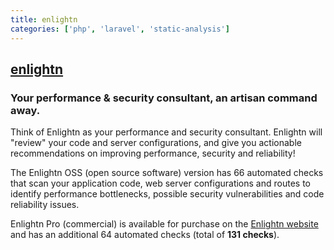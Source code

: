```yaml
---
title: enlightn
categories: ['php', 'laravel', 'static-analysis']
---
```

## [enlightn](https://github.com/enlightn/enlightn)

### Your performance & security consultant, an artisan command away.


Think of Enlightn as your performance and security consultant. Enlightn will "review" your code and server configurations, and give you actionable recommendations on improving performance, security and reliability!

The Enlightn OSS (open source software) version has 66 automated checks that scan your application code, web server configurations and routes to identify performance bottlenecks, possible security vulnerabilities and code reliability issues.

Enlightn Pro (commercial) is available for purchase on the [Enlightn website](https://www.laravel-enlightn.com/) and has an additional 64 automated checks (total of **131 checks**).
